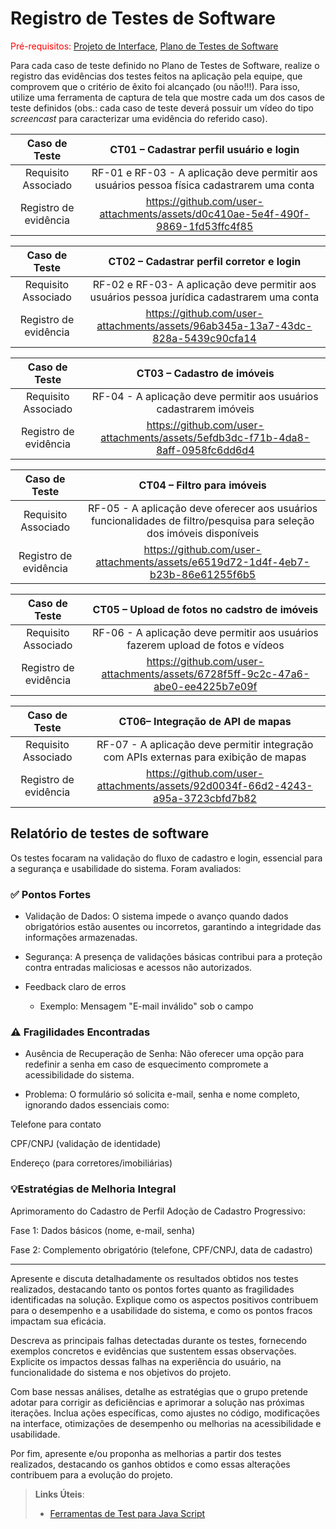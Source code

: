 # Registro de Testes de Software

<span style="color:red">Pré-requisitos: <a href="3-Projeto de Interface.md"> Projeto de Interface</a></span>, <a href="8-Plano de Testes de Software.md"> Plano de Testes de Software</a>

Para cada caso de teste definido no Plano de Testes de Software, realize o registro das evidências dos testes feitos na aplicação pela equipe, que comprovem que o critério de êxito foi alcançado (ou não!!!). Para isso, utilize uma ferramenta de captura de tela que mostre cada um dos casos de teste definidos (obs.: cada caso de teste deverá possuir um vídeo do tipo _screencast_ para caracterizar uma evidência do referido caso).

| **Caso de Teste** 	| **CT01 – Cadastrar perfil usuário e login** 	|
|:---:	|:---:	|
|	Requisito Associado 	| RF-01	e RF-03 - A aplicação deve permitir aos usuários pessoa física cadastrarem uma conta |
|Registro de evidência | https://github.com/user-attachments/assets/d0c410ae-5e4f-490f-9869-1fd53ffc4f85|

| **Caso de Teste** 	| **CT02 – Cadastrar perfil corretor e login** 	|
|:---:	|:---:	|
|	Requisito Associado 	| RF-02 e RF-03- A aplicação deve permitir aos usuários pessoa jurídica cadastrarem uma conta |
|Registro de evidência | https://github.com/user-attachments/assets/96ab345a-13a7-43dc-828a-5439c90cfa14|

| **Caso de Teste** 	| **CT03 – Cadastro de imóveis**	|
|:---:	|:---:	|
|	Requisito Associado 	| RF-04 - A aplicação deve permitir aos usuários cadastrarem imóveis |
|Registro de evidência | https://github.com/user-attachments/assets/5efdb3dc-f71b-4da8-8aff-0958fc6dd6d4|

| **Caso de Teste** 	| **CT04 – Filtro para imóveis**	|
|:---:	|:---:	|
|	Requisito Associado 	| RF-05 - A aplicação deve oferecer aos usuários funcionalidades de filtro/pesquisa para seleção dos imóveis disponíveis	 |
|Registro de evidência | https://github.com/user-attachments/assets/e6519d72-1d4f-4eb7-b23b-86e61255f6b5 |

| **Caso de Teste** 	| **CT05 – Upload de fotos no cadstro de imóveis**	|
|:---:	|:---:	|
|	Requisito Associado 	| RF-06 - A aplicação deve permitir aos usuários fazerem upload de fotos e vídeos		 |
|Registro de evidência | https://github.com/user-attachments/assets/6728f5ff-9c2c-47a6-abe0-ee4225b7e09f |

| **Caso de Teste** 	| **CT06– Integração de API de mapas**	|
|:---:	|:---:	|
|	Requisito Associado 	| RF-07 - A aplicação deve permitir integração com APIs externas para exibição de mapas	 |
|Registro de evidência | https://github.com/user-attachments/assets/92d0034f-66d2-4243-a95a-3723cbfd7b82 |
















## Relatório de testes de software

Os testes focaram na validação do fluxo de cadastro e login, essencial para a segurança e usabilidade do sistema. Foram avaliados:
 

 ### ✅  Pontos Fortes 

- Validação de Dados: O sistema impede o avanço quando dados obrigatórios estão ausentes ou incorretos, garantindo a integridade das informações armazenadas.

- Segurança: A presença de validações básicas contribui para a proteção contra entradas maliciosas e acessos não autorizados.

- Feedback claro de erros
  - Exemplo: Mensagem "E-mail inválido" sob o campo
 
### ⚠️ Fragilidades Encontradas 

- Ausência de Recuperação de Senha: Não oferecer uma opção para redefinir a senha em caso de esquecimento compromete a acessibilidade do sistema.

- Problema:
O formulário só solicita e-mail, senha e nome completo, ignorando dados essenciais como:

Telefone para contato

CPF/CNPJ (validação de identidade)

Endereço (para corretores/imobiliárias)


### 💡Estratégias de Melhoria Integral 

Aprimoramento do Cadastro de Perfil
Adoção de Cadastro Progressivo:

Fase 1: Dados básicos (nome, e-mail, senha)

Fase 2: Complemento obrigatório (telefone, CPF/CNPJ, data de cadastro)


<hr>

Apresente e discuta detalhadamente os resultados obtidos nos testes realizados, destacando tanto os pontos fortes quanto as fragilidades identificadas na solução. Explique como os aspectos positivos contribuem para o desempenho e a usabilidade do sistema, e como os pontos fracos impactam sua eficácia.

Descreva as principais falhas detectadas durante os testes, fornecendo exemplos concretos e evidências que sustentem essas observações. Explicite os impactos dessas falhas na experiência do usuário, na funcionalidade do sistema e nos objetivos do projeto.

Com base nessas análises, detalhe as estratégias que o grupo pretende adotar para corrigir as deficiências e aprimorar a solução nas próximas iterações. Inclua ações específicas, como ajustes no código, modificações na interface, otimizações de desempenho ou melhorias na acessibilidade e usabilidade.

Por fim, apresente e/ou proponha as melhorias a partir dos testes realizados, destacando os ganhos obtidos e como essas alterações contribuem para a evolução do projeto.

> **Links Úteis**:
> - [Ferramentas de Test para Java Script](https://geekflare.com/javascript-unit-testing/)
